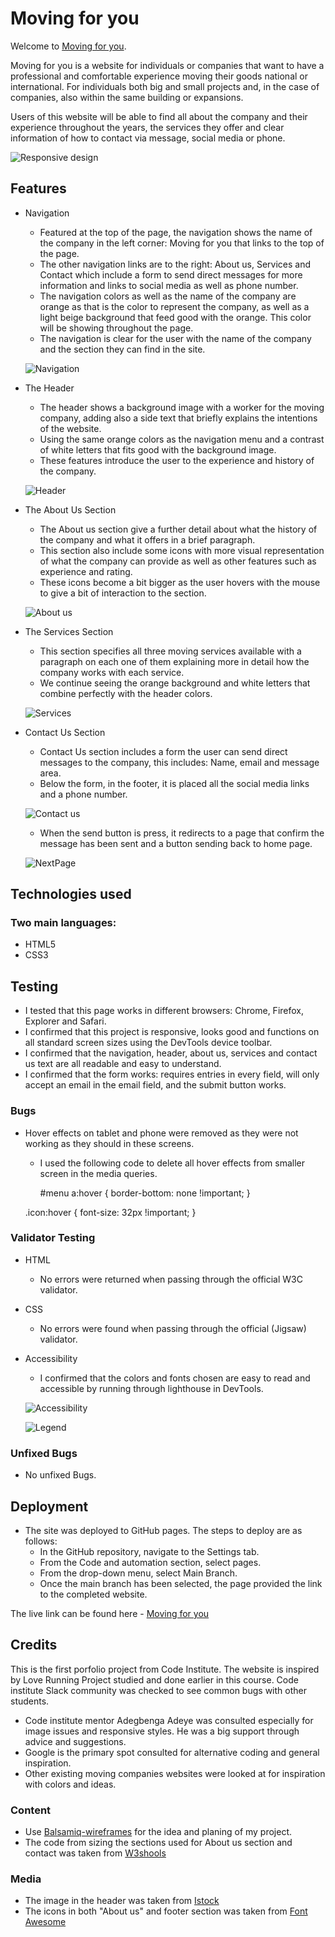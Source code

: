 # Moving for you 

Welcome to [Moving for you](https://saracandela.github.io/moving-for-you/).

Moving for you is a website for individuals or companies that want to have a professional and comfortable experience moving their goods national or international. For individuals both big and small projects and, in the case of companies, also within the same building or expansions. 

Users of this website will be able to find all about the company and their experience throughout the years, the services they offer and clear information of how to contact via message, social media or phone. 

![Responsive design](/assets/images/responsive-design.jpg)

## Features

* Navigation
    * Featured at the top of the page, the navigation shows the name of the company in the left corner: Moving for you that links to the top of the page.  
    * The other navigation links are to the right: About us, Services and Contact which include a form to send direct messages for more information and links to social media as well as phone number. 
    * The navigation colors as well as the name of the company are orange as that is the color to represent the company, as well as a light beige background that feed good with the orange. This color will be showing throughout the page.
    * The navigation is clear for the user with the name of the company and the section they can find in the site.  

    ![Navigation](/assets/images/moving-for-you-navigation.jpg)


* The Header
   * The header shows a background image with a worker for the moving company, adding also a side text that briefly explains the intentions of the website.
   * Using the same orange colors as the navigation menu and a contrast of white letters that fits good with the background image. 
   * These features introduce the user to the experience and history of the company. 

    ![Header](/assets/images/header.jpg)

* The About Us Section
   * The About us section give a further detail about what the history of the company and what it offers in a brief paragraph.
   * This section also include some icons with more visual representation of what the company can provide as well as other features such as experience and rating. 
   * These icons become a bit bigger as the user hovers with the mouse to give a bit of interaction to the section. 

    ![About us](/assets/images/about-us.jpg)

* The Services Section
   * This section specifies all three moving services available with a paragraph on each one of them explaining more in detail how the company works with each service. 
   * We continue seeing the orange background and white letters that combine perfectly with the header colors. 

   ![Services](/assets/images/services.jpg)

* Contact Us Section
   * Contact Us section includes a form the user can send direct messages to the company, this includes: Name, email and message area. 
   * Below the form, in the footer, it is placed all the social media links and a phone number. 

   ![Contact us](/assets/images/contact-us.jpg)

   * When the send button is press, it redirects to a page that confirm the message has been sent and a button sending back to home page.

   ![NextPage](/assets/images/nextpage.jpg) 

 ## Technologies used

 ### Two main languages:

 * HTML5
 * CSS3

 ## Testing

* I tested that this page works in different browsers: Chrome, Firefox, Explorer and Safari. 
* I confirmed that this project is responsive, looks good and functions on all standard screen sizes using the DevTools device toolbar. 
* I confirmed that the navigation, header, about us, services and contact us text are all readable and easy to understand. 
* I confirmed that the form works: requires entries in every field, will only accept an email in the email field, and the submit button works. 

### Bugs

* Hover effects on tablet and phone were removed as they were not working as they should in these screens. 

    * I used the following code to delete all hover effects from smaller screen in the media queries.
       
       #menu a:hover {
        border-bottom: none !important;
    }

    .icon:hover {
        font-size: 32px !important;
    }
 

### Validator Testing 

* HTML
    * No errors were returned when passing through the official W3C validator. 
* CSS
    * No errors were found when passing through the official (Jigsaw) validator. 
* Accessibility 
   * I confirmed that the colors and fonts chosen are easy to read and accessible by running through lighthouse in DevTools. 

   
   ![Accessibility](/assets/images/accessibility.jpg) 

    ![Legend](/assets/images/legend.jpg) 


### Unfixed Bugs

* No unfixed Bugs.

    
## Deployment 

* The site was deployed to GitHub pages. The steps to deploy are as follows:
    * In the GitHub repository, navigate to the Settings tab.
    * From the Code and automation section, select pages.
    * From the drop-down menu, select Main Branch.
    * Once the main branch has been selected, the page provided the link to the completed website. 

The live link can be found here - [Moving for you](https://saracandela.github.io/moving-for-you/)

## Credits

This is the first porfolio project from Code Institute. The website is inspired by Love Running Project studied and done earlier in this course. 
Code institute Slack community was checked to see common bugs with other students. 

  * Code institute mentor Adegbenga Adeye was consulted especially for image issues and responsive styles. He was a big support through advice and suggestions. 
  * Google is the primary spot consulted for alternative coding and general inspiration. 
  * Other existing moving companies websites were looked at for inspiration with colors and ideas. 

### Content 

 * Use [Balsamiq-wireframes](https://balsamiq.com/wireframes) for the idea and planing of my project. 
 * The code from sizing the sections used for About us section and contact was taken from [W3shools](https://w3schools.com)

### Media

* The image in the header was taken from [Istock](https://www.istockphoto.com/)
* The icons in both "About us" and footer section was taken from [Font Awesome](https://fontawesome.com/icons)

